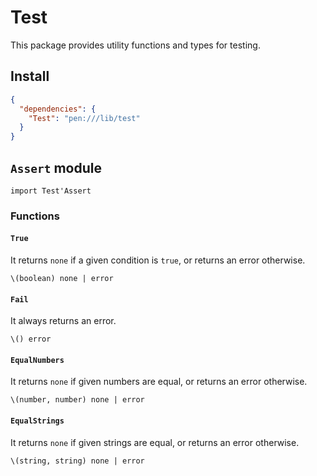 # Test

This package provides utility functions and types for testing.

## Install

```json
{
  "dependencies": {
    "Test": "pen:///lib/test"
  }
}
```

## `Assert` module

```pen
import Test'Assert
```

### Functions

#### `True`

It returns `none` if a given condition is `true`, or returns an error otherwise.

```pen
\(boolean) none | error
```

#### `Fail`

It always returns an error.

```pen
\() error
```

#### `EqualNumbers`

It returns `none` if given numbers are equal, or returns an error otherwise.

```pen
\(number, number) none | error
```

#### `EqualStrings`

It returns `none` if given strings are equal, or returns an error otherwise.

```pen
\(string, string) none | error
```
